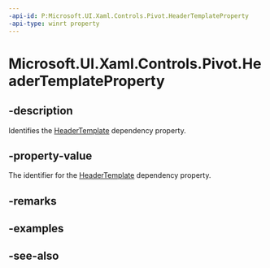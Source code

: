 ```yaml
---
-api-id: P:Microsoft.UI.Xaml.Controls.Pivot.HeaderTemplateProperty
-api-type: winrt property
---
```


<!-- Property syntax
public Windows.UI.Xaml.DependencyProperty HeaderTemplateProperty { get; }
-->

# Microsoft.UI.Xaml.Controls.Pivot.HeaderTemplateProperty

## -description
Identifies the [HeaderTemplate](pivot_headertemplate.md) dependency property.

## -property-value
The identifier for the [HeaderTemplate](pivot_headertemplate.md) dependency property.

## -remarks

## -examples

## -see-also
